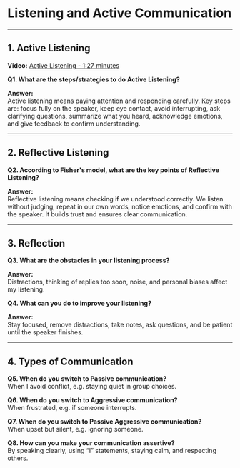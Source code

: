 # Listening and Active Communication

---

## 1. Active Listening

**Video:** [Active Listening - 1:27 minutes](https://www.youtube.com/watch?v=rzsVh8YwZEQ)

**Q1. What are the steps/strategies to do Active Listening?**  

**Answer:**  
Active listening means paying attention and responding carefully. Key steps are: focus fully on the speaker, keep eye contact, avoid interrupting, ask clarifying questions, summarize what you heard, acknowledge emotions, and give feedback to confirm understanding.

---

## 2. Reflective Listening

**Q2. According to Fisher's model, what are the key points of Reflective Listening?**  

**Answer:**  
Reflective listening means checking if we understood correctly. We listen without judging, repeat in our own words, notice emotions, and confirm with the speaker. It builds trust and ensures clear communication.

---

## 3. Reflection

**Q3. What are the obstacles in your listening process?**  

**Answer:**  
Distractions, thinking of replies too soon, noise, and personal biases affect my listening.  

**Q4. What can you do to improve your listening?**  

**Answer:**  
Stay focused, remove distractions, take notes, ask questions, and be patient until the speaker finishes.

---

## 4. Types of Communication

**Q5. When do you switch to Passive communication?**  
When I avoid conflict, e.g. staying quiet in group choices.  

**Q6. When do you switch to Aggressive communication?**  
When frustrated, e.g. if someone interrupts.  

**Q7. When do you switch to Passive Aggressive communication?**  
When upset but silent, e.g. ignoring someone.  

**Q8. How can you make your communication assertive?**  
By speaking clearly, using “I” statements, staying calm, and respecting others.
